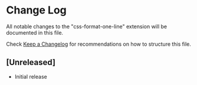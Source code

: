 # Change Log

All notable changes to the "css-format-one-line" extension will be documented in this file.

Check [Keep a Changelog](http://keepachangelog.com/) for recommendations on how to structure this file.

## [Unreleased]

- Initial release